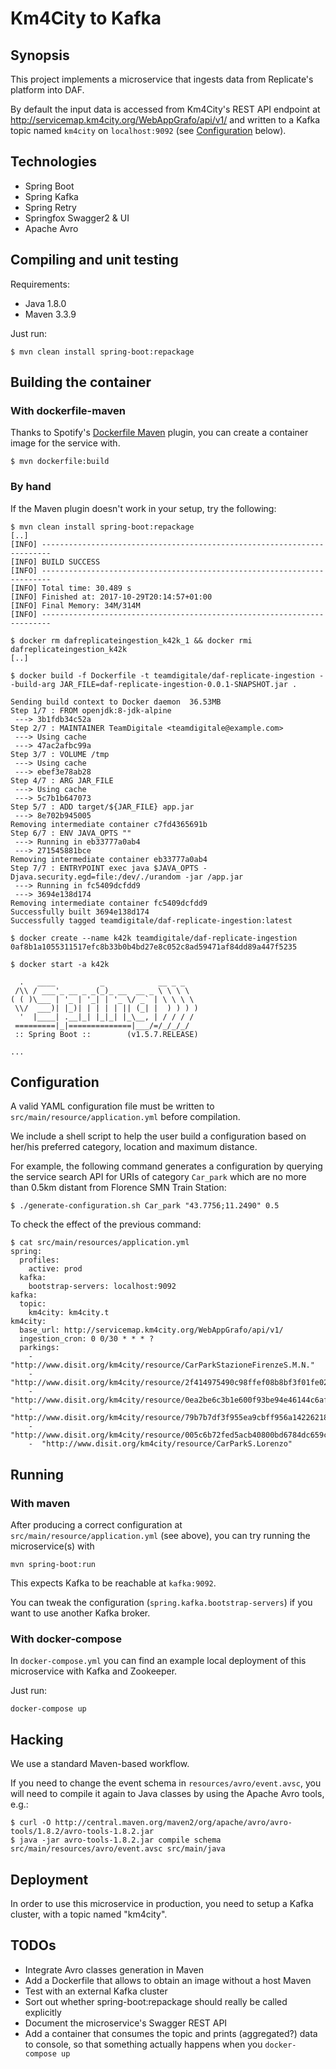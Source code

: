 # Km4City to Kafka

## Synopsis

This project implements a microservice that ingests data from
Replicate's platform into DAF.

By default the input data is accessed from Km4City's REST API endpoint
at http://servicemap.km4city.org/WebAppGrafo/api/v1/ and written to a
Kafka topic named `km4city` on `localhost:9092` (see
[Configuration](#Configuration) below).

## Technologies

- Spring Boot
- Spring Kafka
- Spring Retry
- Springfox Swagger2 & UI
- Apache Avro 

## Compiling and unit testing

Requirements:

- Java 1.8.0
- Maven 3.3.9

Just run:

```shell
$ mvn clean install spring-boot:repackage
```

## Building the container

### With dockerfile-maven

Thanks to Spotify's [Dockerfile
Maven](https://github.com/spotify/dockerfile-maven/) plugin, you can
create a container image for the service with.

```
$ mvn dockerfile:build
```

### By hand

If the Maven plugin doesn't work in your setup, try the following:

```
$ mvn clean install spring-boot:repackage
[..]
[INFO] ------------------------------------------------------------------------
[INFO] BUILD SUCCESS
[INFO] ------------------------------------------------------------------------
[INFO] Total time: 30.489 s
[INFO] Finished at: 2017-10-29T20:14:57+01:00
[INFO] Final Memory: 34M/314M
[INFO] ------------------------------------------------------------------------

$ docker rm dafreplicateingestion_k42k_1 && docker rmi dafreplicateingestion_k42k
[..]

$ docker build -f Dockerfile -t teamdigitale/daf-replicate-ingestion --build-arg JAR_FILE=daf-replicate-ingestion-0.0.1-SNAPSHOT.jar .

Sending build context to Docker daemon  36.53MB
Step 1/7 : FROM openjdk:8-jdk-alpine
 ---> 3b1fdb34c52a
Step 2/7 : MAINTAINER TeamDigitale <teamdigitale@example.com>
 ---> Using cache
 ---> 47ac2afbc99a
Step 3/7 : VOLUME /tmp
 ---> Using cache
 ---> ebef3e78ab28
Step 4/7 : ARG JAR_FILE
 ---> Using cache
 ---> 5c7b1b647073
Step 5/7 : ADD target/${JAR_FILE} app.jar
 ---> 8e702b945005
Removing intermediate container c7fd4365691b
Step 6/7 : ENV JAVA_OPTS ""
 ---> Running in eb33777a0ab4
 ---> 271545881bce
Removing intermediate container eb33777a0ab4
Step 7/7 : ENTRYPOINT exec java $JAVA_OPTS -Djava.security.egd=file:/dev/./urandom -jar /app.jar
 ---> Running in fc5409dcfdd9
 ---> 3694e138d174
Removing intermediate container fc5409dcfdd9
Successfully built 3694e138d174
Successfully tagged teamdigitale/daf-replicate-ingestion:latest

$ docker create --name k42k teamdigitale/daf-replicate-ingestion
0af8b1a1055311517efc8b33b0b4bd27e8c052c8ad59471af84dd89a447f5235

$ docker start -a k42k

  .   ____          _            __ _ _
 /\\ / ___'_ __ _ _(_)_ __  __ _ \ \ \ \
( ( )\___ | '_ | '_| | '_ \/ _` | \ \ \ \
 \\/  ___)| |_)| | | | | || (_| |  ) ) ) )
  '  |____| .__|_| |_|_| |_\__, | / / / /
 =========|_|==============|___/=/_/_/_/
 :: Spring Boot ::        (v1.5.7.RELEASE)

...
```

## Configuration

A valid YAML configuration file must be written to
`src/main/resource/application.yml` before compilation.

We include a shell script to help the user build a configuration based
on her/his preferred category, location and maximum distance.

For example, the following command generates a configuration by
querying the service search API for URIs of category `Car_park` which
are no more than 0.5km distant from Florence SMN Train Station:

    $ ./generate-configuration.sh Car_park "43.7756;11.2490" 0.5

To check the effect of the previous command:

    $ cat src/main/resources/application.yml
    spring:
      profiles:
        active: prod
      kafka:
        bootstrap-servers: localhost:9092
    kafka:
      topic:
        km4city: km4city.t
    km4city:
      base_url: http://servicemap.km4city.org/WebAppGrafo/api/v1/
      ingestion_cron: 0 0/30 * * * ?
      parkings:
        -  "http://www.disit.org/km4city/resource/CarParkStazioneFirenzeS.M.N."
        -  "http://www.disit.org/km4city/resource/2f414975490c98ffef08b8bf3f01fe02"
        -  "http://www.disit.org/km4city/resource/0ea2be6c3b1e600f93be94e46144c6af"
        -  "http://www.disit.org/km4city/resource/79b7b7df3f955ea9cbff956a14226218"
        -  "http://www.disit.org/km4city/resource/005c6b72fed5acb40800bd6784dc659c"
        -  "http://www.disit.org/km4city/resource/CarParkS.Lorenzo"

## Running

### With maven

After producing a correct configuration at
`src/main/resource/application.yml` (see above), you can try running
the microservice(s) with

    mvn spring-boot:run

This expects Kafka to be reachable at `kafka:9092`.

You can tweak the configuration (`spring.kafka.bootstrap-servers`) if
you want to use another Kafka broker.

### With docker-compose

In `docker-compose.yml` you can find an example local deployment of
this microservice with Kafka and Zookeeper.

Just run:

    docker-compose up

## Hacking

We use a standard Maven-based workflow.

If you need to change the event schema in `resources/avro/event.avsc`,
you will need to compile it again to Java classes by using the Apache
Avro tools, e.g.:

    $ curl -O http://central.maven.org/maven2/org/apache/avro/avro-tools/1.8.2/avro-tools-1.8.2.jar
    $ java -jar avro-tools-1.8.2.jar compile schema src/main/resources/avro/event.avsc src/main/java

## Deployment

In order to use this microservice in production, you need to setup a
Kafka cluster, with a topic named "km4city".

## TODOs

- Integrate Avro classes generation in Maven
- Add a Dockerfile that allows to obtain an image without a host Maven
- Test with an external Kafka cluster
- Sort out whether spring-boot:repackage should really be called
  explicitly
- Document the microservice's Swagger REST API
- Add a container that consumes the topic and prints (aggregated?)
  data to console, so that something actually happens when you
  `docker-compose up`
